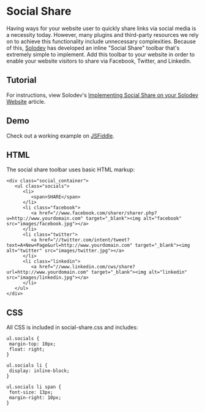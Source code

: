 # Social Share

Having ways for your website user to quickly share links via social media is a necessity today. However, many plugins and third-party resources we rely on to achieve this functionality include unnecessary complexities. Because of this, [Solodev](https://www.solodev.com/) has developed an inline "Social Share" toolbar that's extremely simple to implement. Add this toolbar to your website in order to enable your website visitors to share via Facebook, Twitter, and LinkedIn.

## Tutorial

For instructions, view Solodev's [Implementing Social Share on your Solodev Website](https://www.solodev.com/blog/web-design/code-examples/implementing-social-share-on-your-solodev-website.stml) article.

## Demo

Check out a working example on [JSFiddle](https://jsfiddle.net/solodev/aje9gg2x/).

## HTML

The social share toolbar uses basic HTML markup:
```
<div class="social_container">
   <ul class="socials">
	  <li>
		 <span>SHARE</span>
	  </li>
	  <li class="facebook">
		 <a href="//www.facebook.com/sharer/sharer.php?u=http://www.yourdomain.com" target="_blank"><img alt="facebook" src="images/facebook.jpg"></a>
	  </li>
	  <li class="twitter">
		 <a href="//twitter.com/intent/tweet?text=A+New+Page&url=http://www.yourdomain.com" target="_blank"><img alt="twitter" src="images/twitter.jpg"></a>
	  </li>
	  <li class="linkedin">
		 <a href="//www.linkedin.com/cws/share?url=http://www.yourdomain.com" target="_blank"><img alt="linkedin" src="images/linkedin.jpg"></a>
	  </li>
   </ul>
</div>
```

## CSS

All CSS is included in social-share.css and includes:
```
ul.socials {
 margin-top: 10px;
 float: right;
}

ul.socials li {
 display: inline-block;
}

ul.socials li span {
 font-size: 13px;
 margin-right: 10px;
}
```
